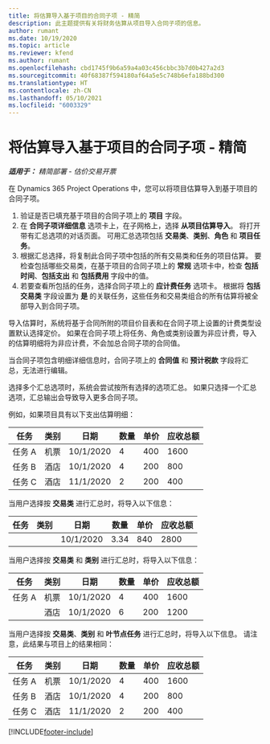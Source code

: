 ```yaml
---
title: 将估算导入基于项目的合同子项 - 精简
description: 此主题提供有关将财务估算从项目导入合同子项的信息。
author: rumant
ms.date: 10/19/2020
ms.topic: article
ms.reviewer: kfend
ms.author: rumant
ms.openlocfilehash: cbd1745f9b6a59a4a03c456cbbc3b7d0b427a2d3
ms.sourcegitcommit: 40f68387f594180af64a5e5c748b6efa188bd300
ms.translationtype: HT
ms.contentlocale: zh-CN
ms.lasthandoff: 05/10/2021
ms.locfileid: "6003329"
---
```

# <a name="import-an-estimate-to-a-project-based-contract-line---lite"></a>将估算导入基于项目的合同子项 - 精简

_**适用于：** 精简部署 - 估价交易开票_

在 Dynamics 365 Project Operations 中，您可以将项目估算导入到基于项目的合同子项。

1. 验证是否已填充基于项目的合同子项上的 **项目** 字段。
2. 在 **合同子项详细信息** 选项卡上，在子网格上，选择 **从项目估算导入**。 将打开带有汇总选项的对话页面。 可用汇总选项包括 **交易类**、**类别**、**角色** 和 **项目任务**。
3. 根据汇总选择，将复制此合同子项中包括的所有交易类和任务的项目估算。 要检查包括哪些交易类，在基于项目的合同子项上的 **常规** 选项卡中，检查 **包括时间**、**包括支出** 和 **包括费用** 字段中的值。 
4. 若要查看所包括的任务，选择合同子项上的 **应计费任务** 选项卡。 根据将 **包括交易类** 字段设置为 **是** 的关联任务，这些任务和交易类组合的所有估算将被全部导入到合同子项。

导入估算时，系统将基于合同所附的项目价目表和在合同子项上设置的计费类型设置默认选择定价。 如果在合同子项上将任务、角色或类别设置为非应计费，导入的估算明细将为非应计费，不会加总合同子项的合同值。

当合同子项包含明细详细信息时，合同子项上的 **合同值** 和 **预计税款** 字段将汇总，无法进行编辑。

选择多个汇总选项时，系统会尝试按所有选择的选项汇总。 如果只选择一个汇总选项，汇总输出会导致导入更多合同子项。

例如，如果项目具有以下支出估算明细：

| 任务 | 类别 | 日期 | 数量 | 单价 | 应收总额 |
| --- | --- | --- | --- | --- | --- |
| 任务 A | 机票 | 10/1/2020 | 4 | 400 | 1600 |
| 任务 B | 酒店 | 10/1/2020 | 4 | 200 | 800 |
| 任务 C | 酒店 | 11/1/2020 | 2 | 200 | 400 |

当用户选择按 **交易类** 进行汇总时，将导入以下信息：

| 任务 | 类别 | 日期 | 数量 | 单价 | 应收总额 |
| --- | --- | --- | --- | --- | --- |
| &nbsp; | &nbsp; | 10/1/2020 | 3.34 | 840 | 2800 |

当用户选择按 **交易类** 和 **类别** 进行汇总时，将导入以下信息：

| 任务 | 类别 | 日期 | 数量 | 单价 | 应收总额 |
| --- | --- | --- | --- | --- | --- |
| 任务 A | 机票 | 10/1/2020 | 4 | 400 | 1600 |
| &nbsp;| 酒店 | 10/1/2020 | 6 | 200 | 1200 |

当用户选择按 **交易类**、**类别** 和 **叶节点任务** 进行汇总时，将导入以下信息。 请注意，此结果与项目上的结果相同：

| 任务 | 类别 | 日期 | 数量 | 单价 | 应收总额 |
| --- | --- | --- | --- | --- | --- |
| 任务 A | 机票 | 10/1/2020 | 4 | 400 | 1600 |
| 任务 B | 酒店 | 10/1/2020 | 4 | 200 | 800 |
| 任务 C | 酒店 | 11/1/2020 | 2 | 200 | 400 |


[!INCLUDE[footer-include](../../includes/footer-banner.md)]